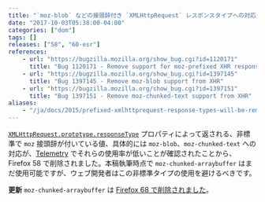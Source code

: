 ```yaml
---
title: "`moz-blob` などの接頭辞付き `XMLHttpRequest` レスポンスタイプへの対応が打ち切られました"
date: "2017-10-03T05:38:00-04:00"
categories: ["dom"]
tags: []
releases: ["58", "60-esr"]
references:
    - url: "https://bugzilla.mozilla.org/show_bug.cgi?id=1120171"
      title: "Bug 1120171 - Remove support for moz-prefixed XHR responseTypes"
    - url: "https://bugzilla.mozilla.org/show_bug.cgi?id=1397145"
      title: "Bug 1397145 - Remove moz-blob support from XHR"
    - url: "https://bugzilla.mozilla.org/show_bug.cgi?id=1397151"
      title: "Bug 1397151 - Remove moz-chunked-text support from XHR"
aliases:
    - "/ja/docs/2015/prefixed-xmlhttprequest-response-types-will-be-removed/"
---
```

[`XMLHttpRequest.prototype.responseType`](https://developer.mozilla.org/docs/Web/API/XMLHttpRequest/responseType) プロパティによって返される、非標準で `moz` 接頭辞が付いている値、具体的には `moz-blob`、`moz-chunked-text` への対応が、[Telemetry](https://telemetry.mozilla.org/) でそれらの使用率が低いことが確認されたことから、Firefox 58 で削除されました。本稿執筆時点で `moz-chunked-arraybuffer` はまだ使用可能ですが、ウェブ開発者はこの非標準タイプの使用を避けるべきです。

**更新** `moz-chunked-arraybuffer` は [Firefox 68 で削除されました](https://www.fxsitecompat.dev/ja/docs/2019/xhr-moz-chunked-arraybuffer-response-type-is-no-longer-supported/)。

